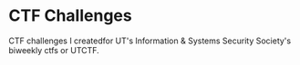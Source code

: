 # CTF Challenges
CTF challenges I createdfor UT's Information & Systems Security Society's biweekly ctfs or UTCTF.
